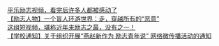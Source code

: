   
[平乐励志视频，看完后许多人都被感动了](http://www.dianyue.me/archives/401/9uh1hchyweruqfwt/)  
[【励志人物】一个盲人环游世界：走，穿越所有的“恶意”](http://www.dianyue.me/archives/155/c7diwkxaxtp93er4/)  
[这组短视频，堪称近年来励志之最，没有之一！](http://www.dianyue.me/archives/179/wcqzsge5p9ohqd1i/)  
[【学校通知】关于组织开展“燕赵新作为 励志青年说”  网络微传播活动的通知](http://www.dianyue.me/archives/375/1zwg7z7swwa3tfw9/)